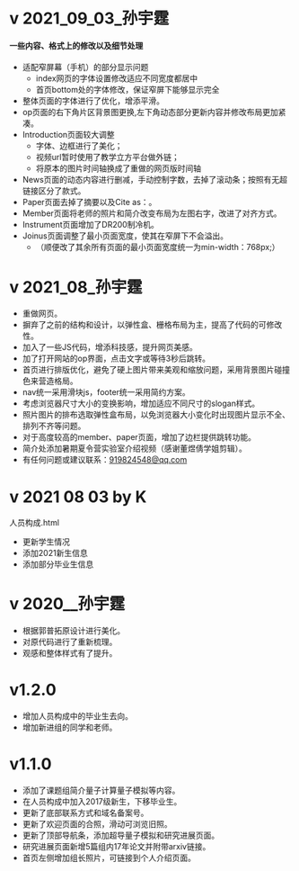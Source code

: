 
# v 2021_09_03_孙宇霆
<h4> 一些内容、格式上的修改以及细节处理</h4>

* 适配窄屏幕（手机）的部分显示问题
  * index网页的字体设置修改适应不同宽度都居中
  * 首页bottom处的字体修改，保证窄屏下能够显示完全
* 整体页面的字体进行了优化，增添平滑。
* op页面的右下角片区背景图更换,左下角动态部分更新内容并修改布局更加紧凑。
* Introduction页面较大调整
  * 字体、边框进行了美化；
  * 视频url暂时使用了教学立方平台做外链；
  * 将原本的图片时间轴换成了重做的网页版时间轴
* News页面的动态内容进行删减，手动控制字数，去掉了滚动条；按照有无超链接区分了款式。
* Paper页面去掉了摘要以及Cite as：。
* Member页面将老师的照片和简介改变布局为左图右字，改进了对齐方式。
* Instrument页面增加了DR200制冷机。
* Joinus页面调整了最小页面宽度，使其在窄屏下不会溢出。
  * （顺便改了其余所有页面的最小页面宽度统一为min-width：768px;）




# v 2021_08_孙宇霆

* 重做网页。
* 摒弃了之前的结构和设计，以弹性盒、栅格布局为主，提高了代码的可修改性。
* 加入了一些JS代码，增添科技感，提升网页美感。
* 加了打开网站的op界面，点击文字或等待3秒后跳转。
* 首页进行排版优化，避免了硬上图片带来美观和缩放问题，采用背景图片碰撞色来营造格局。
* nav统一采用滑块js，footer统一采用简约方案。
* 考虑浏览器尺寸大小的变换影响，增加适应不同尺寸的slogan样式。
* 照片图片的排布选取弹性盒布局，以免浏览器大小变化时出现图片显示不全、排列不齐等问题。
* 对于高度较高的member、paper页面，增加了边栏提供跳转功能。
* 简介处添加暑期夏令营实验室介绍视频（感谢董煜倩学姐剪辑）。
* 有任何问题或建议联系：919824548@qq.com


# v 2021 08 03 by K

人员构成.html
* 更新学生情况
* 添加2021新生信息
* 添加部分毕业生信息

# v 2020__孙宇霆

* 根据郭普拓原设计进行美化。
* 对原代码进行了重新梳理。
* 观感和整体样式有了提升。

# v1.2.0 

* 增加人员构成中的毕业生去向。
* 增加新进组的同学和老师。

# v1.1.0 

* 添加了课题组简介量子计算量子模拟等内容。
* 在人员构成中加入2017级新生，下移毕业生。
* 更新了底部联系方式和域名备案号。
* 更新了欢迎页面的合照，滑动可浏览旧照。 
* 更新了顶部导航条，添加超导量子模拟和研究进展页面。
* 研究进展页面新增5篇组内17年论文并附带arxiv链接。
* 首页左侧增加组长照片，可链接到个人介绍页面。
